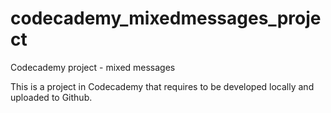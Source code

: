 # codecademy_mixedmessages_project
Codecademy project - mixed messages

This is a project in Codecademy that requires to be developed locally and uploaded to Github. 
